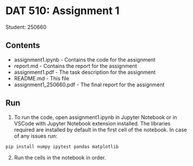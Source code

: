 
# DAT 510: Assignment 1

Student: 250660

## Contents
* assignment1.ipynb - Contains the code for the assignment
* report.md - Contains the report for the assignment
* assignment1.pdf - The task description for the assignment
* README.md - This file
* assignment1_250660.pdf - The final report for the assignment

## Run
1. To run the code, open assignment1.ipynb in Jupyter Notebook or in VSCode with Jupyter Notebook extension installed. The libraries required are installed by default in the first cell of the notebook. In case of any issues run:
```bash
pip install numpy ipytest pandas matplotlib
```
2. Run the cells in the notebook in order.